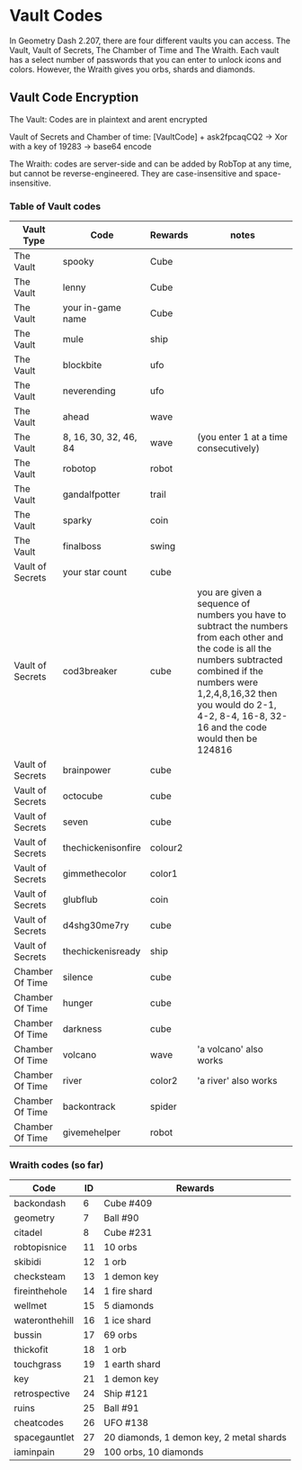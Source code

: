 # Vault Codes

In Geometry Dash 2.207, there are four different vaults you can access. The Vault, Vault of Secrets, The Chamber of Time and The Wraith. Each vault has a select number of passwords that you can enter to unlock icons and colors. However, the Wraith gives you orbs, shards and diamonds.

## Vault Code Encryption

The Vault: Codes are in plaintext and arent encrypted

Vault of Secrets and Chamber of time: [VaultCode] + ask2fpcaqCQ2 -> Xor with a key of 19283 -> base64 encode

The Wraith: codes are server-side and can be added by RobTop at any time, but cannot be reverse-engineered. They are case-insensitive and space-insensitive.

### Table of Vault codes

| Vault Type |       Code     | Rewards | notes |
|------------|----------------|---------|-------|
| The Vault  |       spooky   | Cube
| The Vault  |       lenny   | Cube
| The Vault  |       your in-game name   | Cube
| The Vault  |       mule   | ship
| The Vault  |       blockbite   | ufo
| The Vault  |       neverending   | ufo
| The Vault  |       ahead   | wave
| The Vault  |       8, 16, 30, 32, 46, 84 | wave | (you enter 1 at a time consecutively)
| The Vault  |       robotop   | robot
| The Vault  |       gandalfpotter   | trail
| The Vault  |       sparky   | coin
| The Vault  | finalboss | swing
| Vault of Secrets | your star count   | cube
| Vault of Secrets | cod3breaker   | cube | you are given a sequence of numbers you have to subtract the numbers from each other and the code is all the numbers subtracted combined if the numbers were 1,2,4,8,16,32 then you would do 2-1, 4-2, 8-4, 16-8, 32-16 and the code would then be 124816
| Vault of Secrets | brainpower   | cube
| Vault of Secrets | octocube   | cube
| Vault of Secrets | seven   | cube
| Vault of Secrets | thechickenisonfire   | colour2
| Vault of Secrets | gimmethecolor   | color1
| Vault of Secrets | glubflub   | coin
| Vault of Secrets | d4shg30me7ry | cube
| Vault of Secrets | thechickenisready | ship
| Chamber Of Time  | silence | cube 
| Chamber Of Time  | hunger | cube 
| Chamber Of Time  | darkness | cube 
| Chamber Of Time  | volcano | wave | 'a volcano' also works
| Chamber Of Time  | river | color2 | 'a river' also works
| Chamber Of Time  | backontrack | spider
| Chamber Of Time  | givemehelper | robot

### Wraith codes (so far)

| Code           | ID | Rewards        |
|----------------|----|----------------|
| backondash     | 6  | Cube #409      |
| geometry       | 7  | Ball #90       |
| citadel        | 8  | Cube #231      |
| robtopisnice   | 11 | 10 orbs        |
| skibidi        | 12 | 1 orb          |
| checksteam     | 13 | 1 demon key    |
| fireinthehole  | 14 | 1 fire shard   |
| wellmet        | 15 | 5 diamonds     |
| wateronthehill | 16 | 1 ice shard    |
| bussin         | 17 | 69 orbs        |
| thickofit      | 18 | 1 orb          |
| touchgrass     | 19 | 1 earth shard  |
| key            | 21 | 1 demon key    |
| retrospective  | 24 | Ship #121      |
| ruins          | 25 | Ball #91       |
| cheatcodes     | 26 | UFO #138       |
| spacegauntlet  | 27 | 20 diamonds, 1 demon key, 2 metal shards |
| iaminpain      | 29 | 100 orbs, 10 diamonds |
